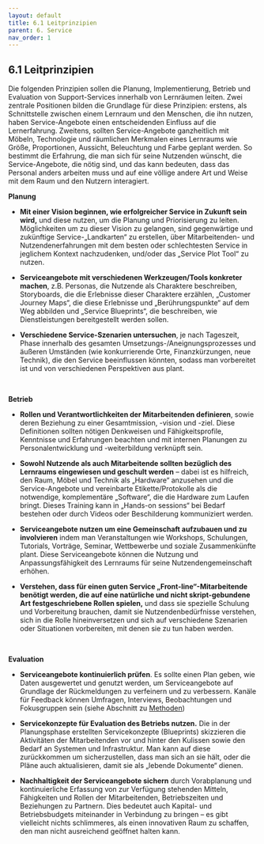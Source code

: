 ```yaml
---
layout: default
title: 6.1 Leitprinzipien
parent: 6. Service
nav_order: 1
---
```


## 6.1 Leitprinzipien

Die folgenden Prinzipien sollen die Planung, Implementierung, Betrieb
und Evaluation von Support-Services innerhalb von Lernräumen leiten.
Zwei zentrale Positionen bilden die Grundlage für diese Prinzipien:
erstens, als Schnittstelle zwischen einem Lernraum und den Menschen, die
ihn nutzen, haben Service-Angebote einen entscheidenden Einfluss auf die
Lernerfahrung. Zweitens, sollten Service-Angebote ganzheitlich mit
Möbeln, Technologie und räumlichen Merkmalen eines Lernraums wie Größe,
Proportionen, Aussicht, Beleuchtung und Farbe geplant werden. So
bestimmt die Erfahrung, die man sich für seine Nutzenden wünscht, die
Service-Angebote, die nötig sind, und das kann bedeuten, dass das
Personal anders arbeiten muss und auf eine völlige andere Art und Weise
mit dem Raum und den Nutzern interagiert.

**Planung**

-   **Mit einer Vision beginnen, wie erfolgreicher Service in Zukunft sein wird,** und diese nutzen, um die Planung und Priorisierung zu leiten. Möglichkeiten um zu dieser Vision zu gelangen, sind gegenwärtige und zukünftige Service-„Landkarten“ zu erstellen, über Mitarbeitenden- und Nutzendenerfahrungen mit dem besten oder schlechtesten Service in jeglichem Kontext nachzudenken, und/oder das „Service Plot Tool“ zu nutzen.

-   **Serviceangebote mit verschiedenen Werkzeugen/Tools konkreter machen**, z.B. Personas, die Nutzende als Charaktere beschreiben, Storyboards, die die Erlebnisse dieser Charaktere erzählen, „Customer Journey Maps“, die diese Erlebnisse und  „Berührungspunkte“ auf dem Weg abbilden und „Service Blueprints“, die beschreiben, wie Dienstleistungen bereitgestellt werden sollen.

-   **Verschiedene Service-Szenarien untersuchen**, je nach Tageszeit, Phase innerhalb des gesamten Umsetzungs-/Aneignungsprozesses und äußeren Umständen (wie konkurrierende Orte, Finanzkürzungen, neue Technik), die den Service beeinflussen könnten, sodass man vorbereitet ist und von verschiedenen Perspektiven aus plant.

 

**Betrieb**

-   **Rollen und Verantwortlichkeiten der Mitarbeitenden definieren**, sowie deren Beziehung zu einer Gesamtmission, -vision und -ziel. Diese Definitionen sollten nötigen Denkweisen und Fähigkeitsprofile, Kenntnisse und Erfahrungen beachten und mit internen Planungen zu Personalentwicklung und -weiterbildung verknüpft sein.

-   **Sowohl Nutzende als auch Mitarbeitende sollten bezüglich des Lernraums eingewiesen und geschult werden** – dabei ist es hilfreich, den Raum, Möbel und Technik als „Hardware“ anzusehen und die Service-Angebote und vereinbarte Etikette/Protokolle als die notwendige, komplementäre „Software“, die die Hardware zum Laufen bringt. Dieses Training kann in „Hands-on sessions“ bei Bedarf bestehen oder durch Videos oder Beschilderung kommuniziert werden.

-   **Serviceangebote nutzen um eine Gemeinschaft aufzubauen und zu involvieren** indem man Veranstaltungen wie Workshops, Schulungen, Tutorials, Vorträge, Seminar, Wettbewerbe und soziale Zusammenkünfte plant. Diese Serviceangebote können die Nutzung und Anpassungsfähigkeit des Lernraums für seine Nutzendengemeinschaft erhöhen.

-   **Verstehen, dass für einen guten Service „Front-line“-Mitarbeitende benötigt werden, die auf eine natürliche und nicht skript-gebundene Art festgeschriebene Rollen spielen,** und dass sie spezielle Schulung und Vorbereitung brauchen, damit sie Nutzendenbedürfnisse verstehen, sich in die Rolle hineinversetzen und sich auf verschiedene Szenarien oder Situationen vorbereiten, mit denen sie zu tun haben werden.

 

**Evaluation**

-   **Serviceangebote kontinuierlich prüfen**. Es sollte einen Plan geben, wie Daten ausgewertet und genutzt werden, um Serviceangebote auf Grundlage der Rückmeldungen zu verfeinern und zu verbessern. Kanäle für Feedback können Umfragen, Interviews, Beobachtungen und Fokusgruppen sein (siehe Abschnitt zu [Methoden](../07_Evaluation/06_00_Methoden.md))

-   **Servicekonzepte für Evaluation des Betriebs nutzen.** Die in der Planungsphase erstellten Servicekonzepte (Blueprints) skizzieren die Aktivitäten der Mitarbeitenden vor und hinter den Kulissen sowie den Bedarf an Systemen und Infrastruktur. Man kann auf diese zurückkommen um sicherzustellen, dass man sich an sie hält, oder die Pläne auch aktualisieren, damit sie als „lebende Dokumente“ dienen.

-   **Nachhaltigkeit der Serviceangebote sichern** durch Vorabplanung und kontinuierliche Erfassung von zur Verfügung stehenden Mitteln, Fähigkeiten und Rollen der Mitarbeitenden, Betriebszeiten und Beziehungen zu Partnern. Dies bedeutet auch Kapital- und Betriebsbudgets miteinander in Verbindung zu bringen – es gibt vielleicht nichts schlimmeres, als einen innovativen Raum zu schaffen, den man nicht ausreichend geöffnet halten kann.

